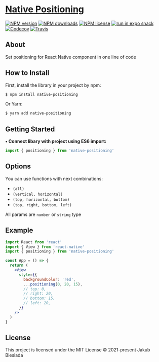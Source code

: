 # [Native Positioning](https://github.com/native-ly/native-positioning)

[![NPM version](https://img.shields.io/npm/v/native-positioning?style=flat-square)](https://www.npmjs.com/package/native-positioning)
[![NPM downloads](https://img.shields.io/npm/dm/native-positioning?style=flat-square)](https://www.npmjs.com/package/native-positioning)
[![NPM license](https://img.shields.io/npm/l/native-positioning?style=flat-square)](https://www.npmjs.com/package/native-positioning)
[![run in expo snack](https://img.shields.io/badge/Run%20in%20Snack-4630EB?style=flat-square&logo=EXPO&labelColor=FFF&logoColor=000)](https://snack.expo.io/@jbiesiada/native-positioning)
[![Codecov](https://img.shields.io/codecov/c/github/native-ly/native-positioning?style=flat-square)](https://codecov.io/gh/native-ly/native-positioning)
[![Travis](https://img.shields.io/travis/native-ly/native-positioning/master?style=flat-square)](https://travis-ci.org/native-ly/native-positioning)

## About

Set positioning for React Native component in one line of code

## How to Install

First, install the library in your project by npm:

```sh
$ npm install native-positioning
```

Or Yarn:

```sh
$ yarn add native-positioning
```

## Getting Started

**• Connect libary with project using ES6 import:**

```js
import { positioning } from 'native-positioning'
```

## Options

You can use functions with next combinations:

- `(all)`
- `(vertical, horizontal)`
- `(top, horizontal, bottom)`
- `(top, right, bottom, left)`

All params are `number` or `string` type

## Example

```jsx
import React from 'react'
import { View } from 'react-native'
import { positioning } from 'native-positioning'

const App = () => {
  return (
    <View
      style={{
        backgroundColor: 'red',
        ...positioning(0, 20, 15),
        // top: 0,
        // right: 20,
        // bottom: 15,
        // left: 20,
      }}
    />
  )
}
```

## License

This project is licensed under the MIT License © 2021-present Jakub Biesiada
